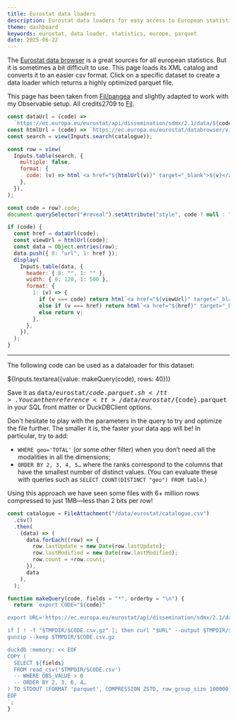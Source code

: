 ```yaml
---
title: Eurostat data loaders
description: Eurostat data loaders for easy access to European statistics datasets
theme: dashboard
keywords: eurostat, data loader, statistics, europe, parquet
date: 2025-06-22
---
```


The [Eurostat data browser](https://ec.europa.eu/eurostat/databrowser/explore/all/all_themes) is a great sources for all european statistics. But it is sometimes a bit difficult to use. This page loads its XML catalog and converts it to an easier csv format. Click on a specific dataset to create a data loader which returns a highly optimized parquet file.

This page has been taken from [Fil/pangea](https://github.com/Fil/pangea) and slightly adapted to work with my Observable setup. All credits2709
to [Fil](https://github.com/Fil).

```js
const dataUrl = (code) =>
  `https://ec.europa.eu/eurostat/api/dissemination/sdmx/2.1/data/${code}/?format=SDMX-CSV&compressed=true&i`;
const htmlUrl = (code) => `https://ec.europa.eu/eurostat/databrowser/view/${code}/default/table`;
const search = view(Inputs.search(catalogue));
```

```js
const row = view(
  Inputs.table(search, {
    multiple: false,
    format: {
      code: (v) => html`<a href="${htmlUrl(v)}" target="_blank">${v}</a>`,
    },
  }),
);
```

```js
const code = row?.code;
document.querySelector("#reveal").setAttribute("style", code ? null : "display:none");

if (code) {
  const href = dataUrl(code);
  const viewUrl = htmlUrl(code);
  const data = Object.entries(row);
  data.push({ 0: "url", 1: href });
  display(
    Inputs.table(data, {
      header: { 0: "", 1: "" },
      width: { 0: 120, 1: 500 },
      format: {
        1: (v) => {
          if (v === code) return html`<a href="${viewUrl}" target="_blank">${code}</a>`;
          else if (v === href) return html`<a href="${href}" target="_blank">download</a>`;
          else return v;
        },
      },
    }),
  );
}
```

---

<div id="reveal">

The following code can be used as a dataloader for this dataset:

${Inputs.textarea({value: makeQuery(code), rows: 40})}

Save it as <tt>data/eurostat/${code}.parquet.sh</tt>. You can then reference <tt>/data/eurostat/${code}.parquet</tt> in your SQL front matter or DuckDBClient options.

<div class=tip>

Don't hesitate to play with the parameters in the query to try and optimize the file further. The smaller it is, the faster your data app will be! In particular, try to add:

- `WHERE geo='TOTAL'` (or some other filter) when you don’t need all the modalities in all the dimensions;
- `ORDER BY 2, 3, 4, 5…` where the ranks correspond to the columns that have the smallest number of distinct values. (You can evaluate these with queries such as `SELECT COUNT(DISTINCT "geo") FROM table`.)

Using this approach we have seen some files with 6+ million rows compressed to just 1MB—less than 2 bits per row!

</div>

</div>

```js
const catalogue = FileAttachment("/data/eurostat/catalogue.csv")
  .csv()
  .then(
    (data) => (
      data.forEach((row) => {
        row.lastUpdate = new Date(row.lastUpdate);
        row.lastModified = new Date(row.lastModified);
        row.count = +row.count;
      }),
      data
    ),
  );
```

```js
function makeQuery(code, fields = "*", orderby = "\n") {
  return `export CODE="${code}"

export URL='https://ec.europa.eu/eurostat/api/dissemination/sdmx/2.1/data/'$CODE'/?format=SDMX-CSV&compressed=true&i'

if [ ! -f "$TMPDIR/$CODE.csv.gz" ]; then curl "$URL" --output $TMPDIR/$CODE.csv.gz; fi
gunzip --keep $TMPDIR/$CODE.csv.gz

duckdb :memory: << EOF
COPY (
  SELECT ${fields}
  FROM read_csv('$TMPDIR/$CODE.csv')
  -- WHERE OBS_VALUE > 0
  -- ORDER BY 2, 3, 6, 4…
) TO STDOUT (FORMAT 'parquet', COMPRESSION ZSTD, row_group_size 100000);
EOF
`;
}
```
